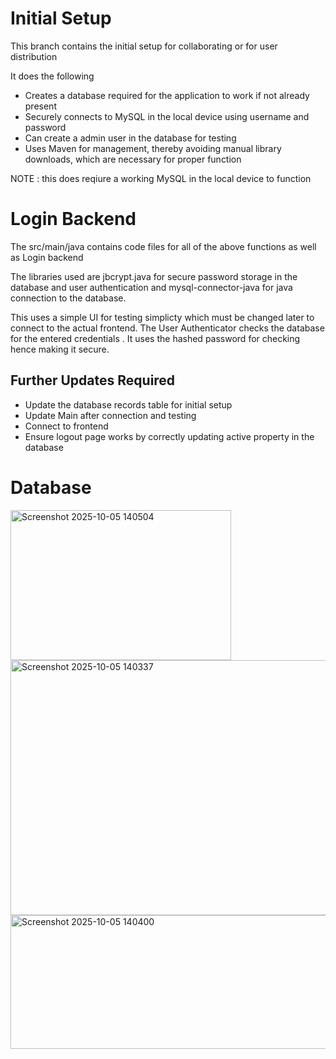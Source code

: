 # Initial Setup

This branch contains the initial setup for collaborating or for user distribution

It does the following
<ul>
  <li>Creates a database required for the application to work if not already present</li>
  <li>Securely connects to MySQL in the local device using username and password</li>
  <li>Can create a admin user in the database for testing</li>
  <li>Uses Maven for management, thereby avoiding manual library downloads, which are necessary for proper function</li>
</ul>

NOTE : this does reqiure a working MySQL in the local device to function

# Login Backend

The src/main/java contains code files for all of the above functions as well as Login backend

The libraries used are jbcrypt.java for secure password storage in the database and user authentication and mysql-connector-java for java connection to the database.

This uses a simple UI for testing simplicty which must be changed later to connect to the actual frontend.
The User Authenticator checks the database for the entered credentials .
It uses the hashed password for checking hence making it secure.


## Further Updates Required
<ul>
  <li>Update the database records table for initial setup</li>
  <li>Update Main after connection and testing</li>
  <li>Connect to frontend</li>
  <li>Ensure logout page works by correctly updating active property in the database</li>
</ul>


# Database 
<img width="353" height="240" alt="Screenshot 2025-10-05 140504" src="https://github.com/user-attachments/assets/076809cb-2f7d-4b6d-87d7-0a01afb9775b" />

<img width="1067" height="408" alt="Screenshot 2025-10-05 140337" src="https://github.com/user-attachments/assets/d03f92b8-e4ae-4adf-8770-50429ee7b93f" />

<img width="1596" height="214" alt="Screenshot 2025-10-05 140400" src="https://github.com/user-attachments/assets/0ffd8603-bc9d-4053-8871-d3f6c6ca4e98" />

